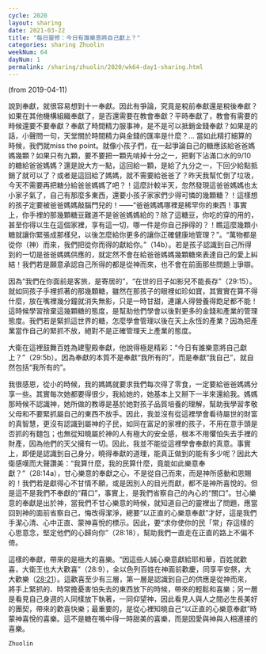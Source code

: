 ```yaml
---
cycle: 2020
layout: sharing
date: 2021-03-22
title: "每日靈修：今日有誰樂意將自己獻上？"
categories: sharing Zhuolin
weekNum: 64
dayNum: 1
permalink: /sharing/zhuolin/2020/wk64-day1-sharing.html
--- 
```

(from 2019-04-11)

說到奉獻，就很容易想到十一奉獻。因此有爭論，究竟是稅前奉獻還是稅後奉獻？如果在其他機構組織奉獻了，是否還需要在教會奉獻？平時奉獻了，教會有需要的時候還要不要奉獻？奉獻了時間精力服事神，是不是可以抵銷金錢奉獻？如果是的話，小聲問一句，天堂關於時間精力與金錢的匯率是什麼？... 當如此精打細算的時候，我們就miss the point。就像小孩子們，在一起爭論自己的糖應該給爸爸媽媽幾顆？如果只有九顆，要不要把一顆先啃掉十分之一，把剩下沾滿口水的9/10的糖給爸爸媽媽？還是說大方一點，這回給一顆，是給了九分之一，下回少給點抵銷了就可以了？或者是這回給了媽媽，就不需要給爸爸了？昨天我幫忙倒了垃圾，今天不需要再把糖分給爸爸媽媽了吧？！這麼計較半天，忽然發現這爸爸媽媽也太小家子氣了，自己有那麼多東西，還要小孩子家家們少得可憐的幾顆糖？！這樣想的孩子定要被爸爸媽媽敲腦門兒的！——“爸爸媽媽哪裡是稀罕你的東西！事實上，你手裡的那幾顆糖豆難道不是爸爸媽媽給的？除了這糖豆，你吃的穿的用的，甚至你得以生在這個家裡，享有這一切，哪一件是你自己掙得的？！瞧這麼幾顆小糖就讓你緊張成那樣兒，以後怎麼給你更多的讓你正確健康地管理？”。“萬物都是從你（神）而來，我們把從你而得的獻給你。”（14b）。若是孩子認識到自己所得到的一切是爸爸媽媽供應的，就定然不會在給爸爸媽媽幾顆糖來表達自己的愛上糾結！我們若是願意承認自己所得的都是從神而來，也不會在前面那些問題上爭辯。

因為“我們在你面前是客旅，是寄居的”，“在世的日子如影兒不能長存”（29:15）。就如同孩子手裡抓著的那幾顆糖，雖然在那孩子的眼裡如珍如寶，其實實在算不得什麼，放在嘴裡幾分鐘就消失無影，只是一時甘甜，連讓人得營養得飽足都不能！這時候學習捨棄這幾顆糖的態度，是幫助他們學會以後對更多的金錢和產業的管理態度。我們若是緊抓這世界的糖，怎麼學會管理以後在天上永恆的產業？因為把產業當作自己的緊抓不放，絕對不是正確管理天上產業的態度。

大衛在這裡鼓舞百姓為建聖殿奉獻，他說得極是精彩：“今日有誰樂意將自己獻上？”（29:5b）。因為奉獻的本質不是奉獻“我所有的”，而是奉獻“我自己”，就自然包括“我所有的”。

我很感恩，從小的時候，我的媽媽就要求我們每次得了零食，一定要給爸爸媽媽分享一些。其實每次她都要得很少，我給她的，她基本上又掰下一半來還給我。媽媽那時候不認識神，她所做的教導是基於她對孩子品質培養的理解，幫助我學習孝敬父母和不要緊抓屬自己的東西不放手。因此，我並沒有從這裡學會看待屬世的財富的真智慧，更沒有認識到屬神的子民，如同在富足的家裡的孩子，不用在意手頭是否抓的有麵包；也無從知曉屬於神的人有極大的安全感，根本不用懼怕失去手裡的財產，因為他們的天父擁有一切。因此，我並不能從這裡學會奉獻的真意。事實上，即便是認識到自己身分，曉得奉獻的道理，能真正做到的能有多少呢？因此大衛感嘆而大聲讚美：“我算什麼，我的民算什麼，竟能如此樂意奉獻？”（28:14a），甘心樂意的奉獻之心，不是從自己而來，而是神所感動和恩賜的！我們若是獻得心不甘情不願，或是因別人的目光而獻，都不是神所喜悅的。但是這不是我們不奉獻的“藉口”，事實上，是我們省察自己的內心的“關口”。甘心樂意的奉獻是出於神，當我們不甘心樂意的時候，就知道自己的靈裡出了問題，應當回到神的面前省察自己，悔改得潔淨，總要“以正直的心樂意奉獻”才好，這是我們手潔心清、心中正直、蒙神喜悅的標示。因此，要“求你使你的民「常」存這樣的心思意念，堅定他們的心歸向你”（28:18），幫助我們一直走在正直的路上不偏不倚。

這樣的奉獻，帶來的是極大的喜樂。“因這些人誠心樂意獻給耶和華，百姓就歡喜，大衛王也大大歡喜”（28:9），全以色列百姓在神面前歡慶，同享平安祭，大大歡樂（[28:21](https://www.biblegateway.com/passage/?search=歷代志上28.21&version=CUVMPT)）。這歡喜至少有三層，第一層是認識到自己的供應是從神而來，將手上緊抓的、時常擔憂害怕失去的東西放下的時候，帶來的輕鬆和喜樂；另一層是看見自己身週的人同樣放下執著，一同仰望神，因此看見人與人之間必生長美好的團契，帶來的歡喜快樂；最重要的，是從心裡知曉自己“以正直的心樂意奉獻”時蒙神喜悅的喜樂。這不是糖在嘴中得一時甜美的喜樂，而是因愛與神與人相連接的喜樂。

`Zhuolin`
